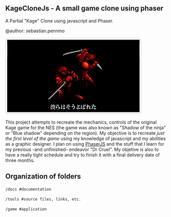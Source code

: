 KageCloneJs - A small game clone using phaser
-------------------------------

A Partial "Kage" Clone using javascript and Phaser.

@author: sebastian.pennino

![Logo](/docs/kageClone.png "Kage Clone Logo")

This project attempts to recreate the mechanics, controls of the original Kage game for the NES (the game was also known as "Shadow of the ninja" or "Blue shadow" depending on the region).
My objective is to recreate *just the first level of the game* using my knowledge of javascript and my abilities as a graphic designer.
I plan on using [PhaserJS](https://phaser.io/ "Phaser - A fast, fun and free open source HTML5 game framework") and the stuff that I learn for my previous -and unfinished- endeavor "Dr Cruel".
My objetive is also to have a really tight schedule and try to finish it with a final delivery date of three months.

Organization of folders
-----------------------

`/docs #documentation`

`/tools #source files, links, etc.`

`/game #application`
